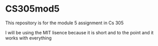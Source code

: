 # CS305mod5
This repository is for the module 5 assignment in Cs 305 

I will be using the MIT lisence because it is short and to the point and it works with everything 
